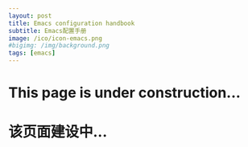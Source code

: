 ```yaml
---
layout: post
title: Emacs configuration handbook
subtitle: Emacs配置手册
image: /ico/icon-emacs.png
#bigimg: /img/background.png
tags: [emacs]
---
```


# This page is under construction...
# 该页面建设中...
